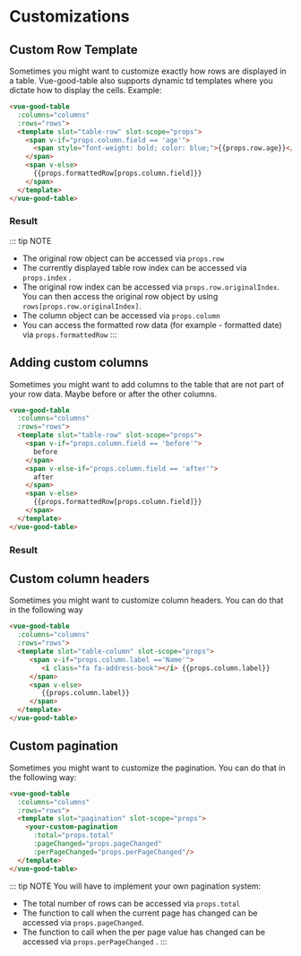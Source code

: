 # Customizations

## Custom Row Template

Sometimes you might want to customize exactly how rows are displayed in a table. Vue-good-table also supports dynamic td templates where you dictate how to display the cells. Example:

```html
<vue-good-table
  :columns="columns"
  :rows="rows">
  <template slot="table-row" slot-scope="props">
    <span v-if="props.column.field == 'age'">
      <span style="font-weight: bold; color: blue;">{{props.row.age}}</span>
    </span>
    <span v-else>
      {{props.formattedRow[props.column.field]}}
    </span>
  </template>
</vue-good-table>
```

### Result

<custom-row />

::: tip NOTE

- The original row object can be accessed via `props.row`
- The currently displayed table row index can be accessed via `props.index` .
- The original row index can be accessed via `props.row.originalIndex`. You can then access the original row object by using `rows[props.row.originalIndex]`.
- The column object can be accessed via `props.column`
- You can access the formatted row data (for example - formatted date) via `props.formattedRow`
  :::

## Adding custom columns

Sometimes you might want to add columns to the table that are not part of your row data. Maybe before or after the other columns.

```html
<vue-good-table
  :columns="columns"
  :rows="rows">
  <template slot="table-row" slot-scope="props">
    <span v-if="props.column.field == 'before'">
      before
    </span>
    <span v-else-if="props.column.field == 'after'">
      after
    </span>
    <span v-else>
      {{props.formattedRow[props.column.field]}}
    </span>
  </template>
</vue-good-table>
```

### Result

<before-after-columns />

## Custom column headers

Sometimes you might want to customize column headers. You can do that in the following way

```html
<vue-good-table
  :columns="columns"
  :rows="rows">
  <template slot="table-column" slot-scope="props">
     <span v-if="props.column.label =='Name'">
        <i class="fa fa-address-book"></i> {{props.column.label}}
     </span>
     <span v-else>
        {{props.column.label}}
     </span>
  </template>
</vue-good-table>
```

## Custom pagination

Sometimes you might want to customize the pagination. You can do that in the following way:

```html
<vue-good-table
  :columns="columns"
  :rows="rows">
  <template slot="pagination" slot-scope="props">
    <your-custom-pagination
      :total="props.total"
      :pageChanged="props.pageChanged"
      :perPageChanged="props.perPageChanged"/>
  </template>
</vue-good-table>
```

::: tip NOTE
You will have to implement your own pagination system:

- The total number of rows can be accessed via `props.total`
- The function to call when the current page has changed can be accessed via `props.pageChanged`.
- The function to call when the per page value has changed can be accessed via `props.perPageChanged` .
  :::

